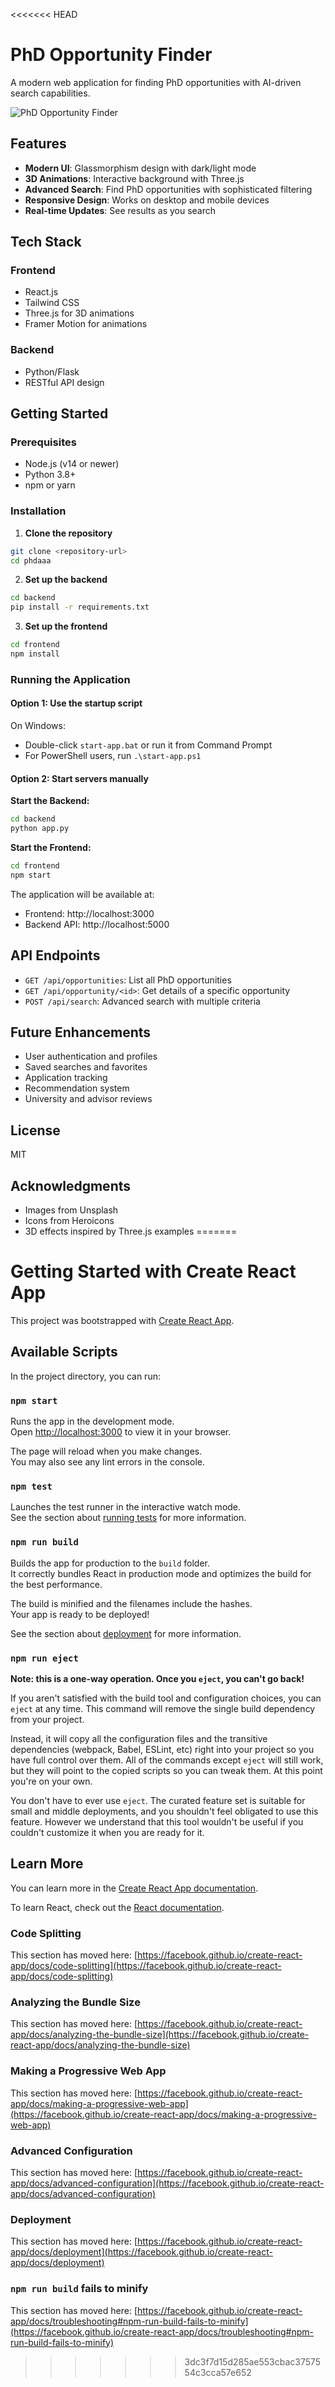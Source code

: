 <<<<<<< HEAD
# PhD Opportunity Finder

A modern web application for finding PhD opportunities with AI-driven search capabilities.

![PhD Opportunity Finder](https://via.placeholder.com/1200x630/6366f1/FFFFFF?text=PhD+Opportunity+Finder)

## Features

- **Modern UI**: Glassmorphism design with dark/light mode
- **3D Animations**: Interactive background with Three.js
- **Advanced Search**: Find PhD opportunities with sophisticated filtering
- **Responsive Design**: Works on desktop and mobile devices
- **Real-time Updates**: See results as you search

## Tech Stack

### Frontend
- React.js
- Tailwind CSS
- Three.js for 3D animations
- Framer Motion for animations

### Backend
- Python/Flask
- RESTful API design

## Getting Started

### Prerequisites

- Node.js (v14 or newer)
- Python 3.8+
- npm or yarn

### Installation

1. **Clone the repository**

```bash
git clone <repository-url>
cd phdaaa
```

2. **Set up the backend**

```bash
cd backend
pip install -r requirements.txt
```

3. **Set up the frontend**

```bash
cd frontend
npm install
```

### Running the Application

#### Option 1: Use the startup script

On Windows:
- Double-click `start-app.bat` or run it from Command Prompt
- For PowerShell users, run `.\start-app.ps1`

#### Option 2: Start servers manually

**Start the Backend:**
```bash
cd backend
python app.py
```

**Start the Frontend:**
```bash
cd frontend
npm start
```

The application will be available at:
- Frontend: http://localhost:3000
- Backend API: http://localhost:5000

## API Endpoints

- `GET /api/opportunities`: List all PhD opportunities
- `GET /api/opportunity/<id>`: Get details of a specific opportunity
- `POST /api/search`: Advanced search with multiple criteria

## Future Enhancements

- User authentication and profiles
- Saved searches and favorites
- Application tracking
- Recommendation system
- University and advisor reviews

## License

MIT

## Acknowledgments

- Images from Unsplash
- Icons from Heroicons
- 3D effects inspired by Three.js examples
=======
# Getting Started with Create React App

This project was bootstrapped with [Create React App](https://github.com/facebook/create-react-app).

## Available Scripts

In the project directory, you can run:

### `npm start`

Runs the app in the development mode.\
Open [http://localhost:3000](http://localhost:3000) to view it in your browser.

The page will reload when you make changes.\
You may also see any lint errors in the console.

### `npm test`

Launches the test runner in the interactive watch mode.\
See the section about [running tests](https://facebook.github.io/create-react-app/docs/running-tests) for more information.

### `npm run build`

Builds the app for production to the `build` folder.\
It correctly bundles React in production mode and optimizes the build for the best performance.

The build is minified and the filenames include the hashes.\
Your app is ready to be deployed!

See the section about [deployment](https://facebook.github.io/create-react-app/docs/deployment) for more information.

### `npm run eject`

**Note: this is a one-way operation. Once you `eject`, you can't go back!**

If you aren't satisfied with the build tool and configuration choices, you can `eject` at any time. This command will remove the single build dependency from your project.

Instead, it will copy all the configuration files and the transitive dependencies (webpack, Babel, ESLint, etc) right into your project so you have full control over them. All of the commands except `eject` will still work, but they will point to the copied scripts so you can tweak them. At this point you're on your own.

You don't have to ever use `eject`. The curated feature set is suitable for small and middle deployments, and you shouldn't feel obligated to use this feature. However we understand that this tool wouldn't be useful if you couldn't customize it when you are ready for it.

## Learn More

You can learn more in the [Create React App documentation](https://facebook.github.io/create-react-app/docs/getting-started).

To learn React, check out the [React documentation](https://reactjs.org/).

### Code Splitting

This section has moved here: [https://facebook.github.io/create-react-app/docs/code-splitting](https://facebook.github.io/create-react-app/docs/code-splitting)

### Analyzing the Bundle Size

This section has moved here: [https://facebook.github.io/create-react-app/docs/analyzing-the-bundle-size](https://facebook.github.io/create-react-app/docs/analyzing-the-bundle-size)

### Making a Progressive Web App

This section has moved here: [https://facebook.github.io/create-react-app/docs/making-a-progressive-web-app](https://facebook.github.io/create-react-app/docs/making-a-progressive-web-app)

### Advanced Configuration

This section has moved here: [https://facebook.github.io/create-react-app/docs/advanced-configuration](https://facebook.github.io/create-react-app/docs/advanced-configuration)

### Deployment

This section has moved here: [https://facebook.github.io/create-react-app/docs/deployment](https://facebook.github.io/create-react-app/docs/deployment)

### `npm run build` fails to minify

This section has moved here: [https://facebook.github.io/create-react-app/docs/troubleshooting#npm-run-build-fails-to-minify](https://facebook.github.io/create-react-app/docs/troubleshooting#npm-run-build-fails-to-minify)
>>>>>>> 3dc3f7d15d285ae553cbac3757554c3cca57e652
